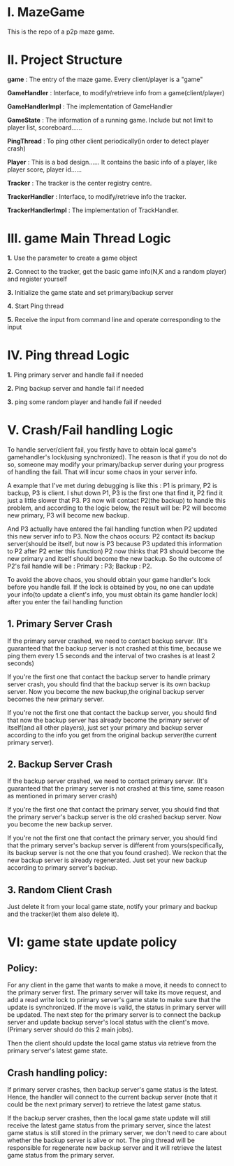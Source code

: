 # I. MazeGame
This is the repo of a p2p maze game.

# II. Project Structure
**game** : The entry of the maze game. Every client/player is a "game"

**GameHandler** : Interface, to modify/retrieve info from a game(client/player)

**GameHandlerImpl** : The implementation of GameHandler

**GameState** : The information of a running game. Include but not limit to player list, scoreboard......

**PingThread** : To ping other client periodically(in order to detect player crash)

**Player** : This is a bad design...... It contains the basic info of a player, like player score, player id......

**Tracker** : The tracker is the center registry centre.

**TrackerHandler** : Interface, to modify/retrieve info the tracker.

**TrackerHandlerImpl** : The implementation of TrackHandler.

# III. game Main Thread Logic
**1.** Use the parameter to create a game object

**2.** Connect to the tracker, get the basic game info(N,K and a random player) and register yourself

**3.** Initialize the game state and set primary/backup server

**4.** Start Ping thread

**5.** Receive the input from command line and operate corresponding to the input

# IV. Ping thread Logic
**1.** Ping primary server and handle fail if needed

**2.** Ping backup server and handle fail if needed

**3.** ping some random player and handle fail if needed

# V. Crash/Fail handling Logic
To handle server/client fail, you firstly have to obtain local game's gamehandler's lock(using synchronized).
The reason is that if you do not do so, someone may modify your primary/backup server during your progress
of handling the fail. That will incur some chaos in your server info.

A example that I've met during debugging is like this : P1 is primary, P2 is backup, P3 is client.
I shut down P1, P3 is the first one that find it, P2 find it just a little slower that P3.
P3 now will contact P2(the backup) to handle this problem, and according to the logic below, the result will be:
P2 will become new primary, P3 will become new backup.

And P3 actually have entered the fail handling function when P2 updated this new server info to P3. Now the chaos occurs: 
P2 contact its backup server(should be itself, but now is P3 because P3 updated this information to P2 after P2 enter this function)
P2 now thinks that P3 should become the new primary and itself should become the new backup. So the outcome
of P2's fail handle will be : Primary : P3; Backup : P2.

To avoid the above chaos, you should obtain your game handler's lock before you handle fail. If the lock
is obtained by you, no one can update your info(to update a client's info, you must obtain its game handler lock) 
after you enter the fail handling function

## 1. Primary Server Crash
If the primary server crashed, we need to contact backup server.
(It's guaranteed that the backup server is not crashed at this time,
because we ping them every 1.5 seconds and the interval of two crashes is at least 2 seconds)

If you're the first one that contact the backup server to handle primary server crash, you should find that the backup server is its own backup server. Now you become the new backup,the original backup server becomes the new primary server.

If you're not the first one that contact the backup server, you should find that now the backup server has already become the primary
server of itself(and all other players), just set your primary and backup server according to the info you get from the original 
backup server(the current primary server).

## 2. Backup Server Crash
If the backup server crashed, we need to contact primary server.
(It's guaranteed that the primary server is not crashed at this time, same reason as mentioned in primary server crash)

If you're the first one that contact the primary server, you should find that the primary server's backup server is the
old crashed backup server. Now you become the new backup server.

If you're not the first one that contact the primary server, you should find that the primary server's backup server is
different from yours(specifically, its backup server is not the one that you found crashed). We reckon that
the new backup server is already regenerated. Just set your new backup according to primary server's backup.

## 3. Random Client Crash
Just delete it from your local game state, notify your primary and backup and the tracker(let them also delete it).

# VI: game state update policy


## Policy:
For any client in the game that wants to make a move, it needs to connect to the primary server first. The primary server will take its move request, and add a read write lock to primary server's game state to make sure that the update is synchronized. If the move is valid, the status in primary server will be updated. The next step for the primary server is to connect the backup server and update backup server's local status with the client's move. (Primary server should do this 2 main jobs).

Then the client should update the local game status via retrieve from the primary server's latest game state.

## Crash handling policy:
If primary server crashes, then backup server's game status is the latest. Hence, the handler will connect to the current backup server (note that it could be the next primary server) to retrieve the latest game status.

If the backup server crashes, then the local game state update will still receive the latest game status from the primary server, since the latest game status is still stored in the primary server, we don't need to care about whether the backup server is alive or not. The ping thread will be responsible for regenerate new backup server and it will retrieve the latest game status from the primary server. 


